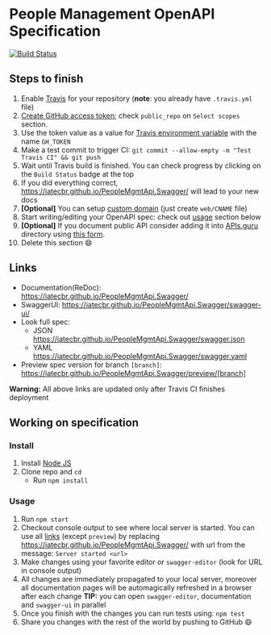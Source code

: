 # People Management OpenAPI Specification
[![Build Status](https://travis-ci.org/iatecbr/PeopleMgmtApi.Swagger.svg?branch=master)](https://travis-ci.org/iatecbr/PeopleMgmtApi.Swagger)

## Steps to finish

1. Enable [Travis](https://docs.travis-ci.com/user/getting-started/#To-get-started-with-Travis-CI%3A) for your repository (**note**: you already have `.travis.yml` file)
2. [Create GitHub access token](https://help.github.com/articles/creating-an-access-token-for-command-line-use/); check `public_repo` on `Select scopes` section.
3. Use the token value as a value for [Travis environment variable](https://docs.travis-ci.com/user/environment-variables/#Defining-Variables-in-Repository-Settings) with the name `GH_TOKEN`
4. Make a test commit to trigger CI: `git commit --allow-empty -m "Test Travis CI" && git push`
5. Wait until Travis build is finished. You can check progress by clicking on the `Build Status` badge at the top
6. If you did everything correct, https://iatecbr.github.io/PeopleMgmtApi.Swagger/ will lead to your new docs
7. **[Optional]** You can setup [custom domain](https://help.github.com/articles/using-a-custom-domain-with-github-pages/) (just create `web/CNAME` file)
8. Start writing/editing your OpenAPI spec: check out [usage](#usage) section below
9. **[Optional]** If you document public API consider adding it into [APIs.guru](https://APIs.guru) directory using [this form](https://apis.guru/add-api/).
10. Delete this section :smile:

## Links

- Documentation(ReDoc): https://iatecbr.github.io/PeopleMgmtApi.Swagger/
- SwaggerUI: https://iatecbr.github.io/PeopleMgmtApi.Swagger/swagger-ui/
- Look full spec:
    + JSON https://iatecbr.github.io/PeopleMgmtApi.Swagger/swagger.json
    + YAML https://iatecbr.github.io/PeopleMgmtApi.Swagger/swagger.yaml
- Preview spec version for branch `[branch]`: https://iatecbr.github.io/PeopleMgmtApi.Swagger/preview/[branch]

**Warning:** All above links are updated only after Travis CI finishes deployment

## Working on specification
### Install

1. Install [Node JS](https://nodejs.org/)
2. Clone repo and `cd`
    + Run `npm install`

### Usage

1. Run `npm start`
2. Checkout console output to see where local server is started. You can use all [links](#links) (except `preview`) by replacing https://iatecbr.github.io/PeopleMgmtApi.Swagger/ with url from the message: `Server started <url>`
3. Make changes using your favorite editor or `swagger-editor` (look for URL in console output)
4. All changes are immediately propagated to your local server, moreover all documentation pages will be automagically refreshed in a browser after each change
**TIP:** you can open `swagger-editor`, documentation and `swagger-ui` in parallel
5. Once you finish with the changes you can run tests using: `npm test`
6. Share you changes with the rest of the world by pushing to GitHub :smile:
